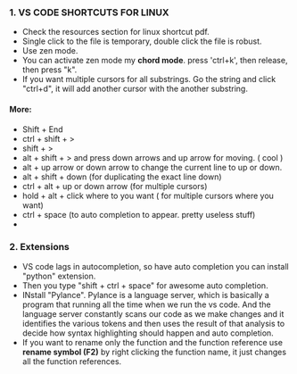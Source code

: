 ### 1. VS CODE SHORTCUTS FOR LINUX 
* Check the resources section for linux shortcut pdf. 
* Single click to the file is temporary, double click the file is robust. 
* Use zen mode. 
* You can activate zen mode my **chord mode**. press 'ctrl+k', then release, then press "k". 
* If you want multiple cursors for all substrings. Go the string and click "ctrl+d", it will add another cursor with the another substring. 


#### More: 
* Shift + End 
* ctrl + shift + > 
* shift + > 
* alt + shift + > and press down arrows and up arrow for moving. ( cool )
* alt + up arrow or down arrow to change the current line to up or down. 
* alt + shift + down (for duplicating the exact line down)
* ctrl + alt + up or down arrow (for multiple cursors)
* hold + alt + click where to you want ( for multiple cursors where you want)
* ctrl + space (to auto completion to appear. pretty useless stuff)
* 
 

### 2. Extensions 
* VS code lags in autocompletion, so have auto completion you can install "python" extension. 
* Then you type "shift + ctrl + space" for awesome auto completion. 
* INstall "Pylance". Pylance is a language server, which is basically a program that running all the time when we run the vs code. And the language server constantly scans our code as we make changes and it identifies the various tokens and then uses the result of that analysis to decide how syntax highlighting should happen and auto completion. 
* If you want to rename only the function and the function reference use **rename symbol (F2)** by right clicking the function name, it just changes all the function references. 